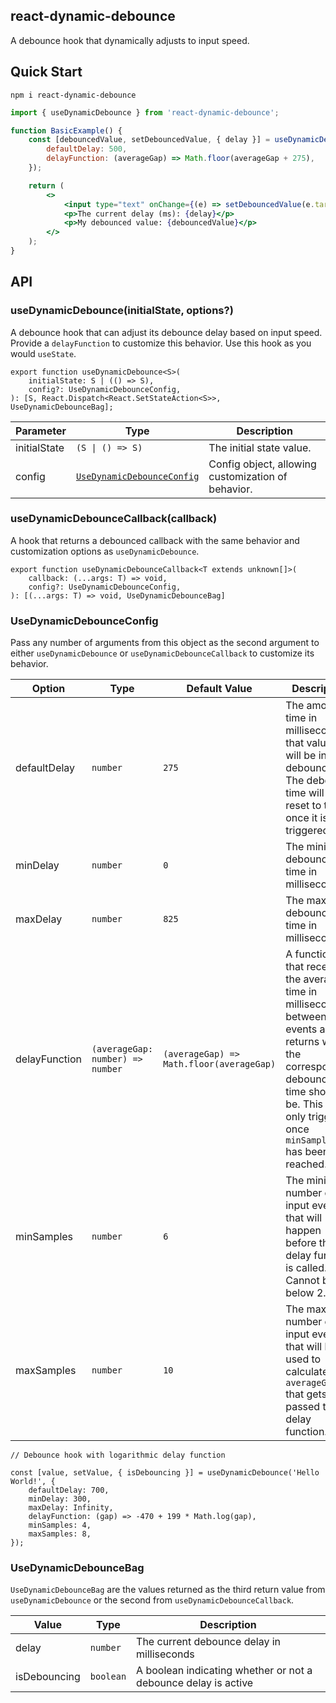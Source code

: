 ## react-dynamic-debounce

A debounce hook that dynamically adjusts to input speed.

## Quick Start

```
npm i react-dynamic-debounce
```

```jsx
import { useDynamicDebounce } from 'react-dynamic-debounce';

function BasicExample() {
	const [debouncedValue, setDebouncedValue, { delay }] = useDynamicDebounce('Hello World', {
		defaultDelay: 500,
		delayFunction: (averageGap) => Math.floor(averageGap + 275),
	});

	return (
		<>
			<input type="text" onChange={(e) => setDebouncedValue(e.target.value)} defaultValue={debouncedValue} />
			<p>The current delay (ms): {delay}</p>
			<p>My debounced value: {debouncedValue}</p>
		</>
	);
}
```

## API

### useDynamicDebounce(initialState, options?)

A debounce hook that can adjust its debounce delay based on input speed. Provide a `delayFunction` to customize this behavior. Use this hook as you would `useState`.

```tsx
export function useDynamicDebounce<S>(
	initialState: S | (() => S),
	config?: UseDynamicDebounceConfig,
): [S, React.Dispatch<React.SetStateAction<S>>, UseDynamicDebounceBag];
```

| Parameter    | Type                                                    | Description                                        |
| ------------ | ------------------------------------------------------- | -------------------------------------------------- |
| initialState | `(S \| () => S)`                                        | The initial state value.                           |
| config       | [`UseDynamicDebounceConfig`](#UseDynamicDebounceConfig) | Config object, allowing customization of behavior. |

### useDynamicDebounceCallback(callback)

A hook that returns a debounced callback with the same behavior and customization options as `useDynamicDebounce`.

```
export function useDynamicDebounceCallback<T extends unknown[]>(
	callback: (...args: T) => void,
	config?: UseDynamicDebounceConfig,
): [(...args: T) => void, UseDynamicDebounceBag]
```

### UseDynamicDebounceConfig

Pass any number of arguments from this object as the second argument to either `useDynamicDebounce` or `useDynamicDebounceCallback` to customize its behavior.

| Option        | Type                             | Default Value                            | Description                                                                                                                                                                                           |
| ------------- | -------------------------------- | ---------------------------------------- | ----------------------------------------------------------------------------------------------------------------------------------------------------------------------------------------------------- |
| defaultDelay  | `number`                         | `275`                                    | The amount of time in milliseconds that values will be initially debounced. The debounce time will also reset to this once it is triggered.                                                           |
| minDelay      | `number`                         | `0`                                      | The minimum debounce time in milliseconds.                                                                                                                                                            |
| maxDelay      | `number`                         | `825`                                    | The maximum debounce time in milliseconds.                                                                                                                                                            |
| delayFunction | `(averageGap: number) => number` | `(averageGap) => Math.floor(averageGap)` | A function that receives the average time in milliseconds between input events and returns what the corresponding debounce time should be. This will only trigger once `minSamples` has been reached. |
| minSamples    | `number`                         | `6`                                      | The minimum number of input events that will happen before the delay function is called. Cannot be below 2.                                                                                           |
| maxSamples    | `number`                         | `10`                                     | The maximum number of input events that will be used to calculate the `averageGap` that gets passed to the delay function.                                                                            |

```tsx
// Debounce hook with logarithmic delay function

const [value, setValue, { isDebouncing }] = useDynamicDebounce('Hello World!', {
	defaultDelay: 700,
	minDelay: 300,
	maxDelay: Infinity,
	delayFunction: (gap) => -470 + 199 * Math.log(gap),
	minSamples: 4,
	maxSamples: 8,
});
```

### UseDynamicDebounceBag

`UseDynamicDebounceBag` are the values returned as the third return value from `useDynamicDebounce` or the second from `useDynamicDebounceCallback`.

| Value        | Type      | Description                                                    |
| ------------ | --------- | -------------------------------------------------------------- |
| delay        | `number`  | The current debounce delay in milliseconds                     |
| isDebouncing | `boolean` | A boolean indicating whether or not a debounce delay is active |
